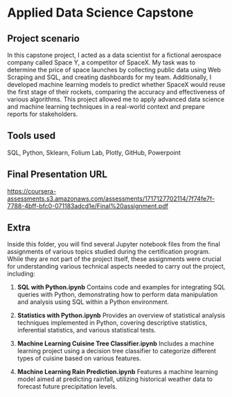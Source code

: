 # Applied Data Science Capstone


## Project scenario
In this capstone project, I acted as a data scientist for a fictional aerospace company called Space Y, a competitor of SpaceX. My task was to determine the price of space launches by collecting public data using Web Scraping and SQL, and creating dashboards for my team. Additionally, I developed machine learning models to predict whether SpaceX would reuse the first stage of their rockets, comparing the accuracy and effectiveness of various algorithms. This project allowed me to apply advanced data science and machine learning techniques in a real-world context and prepare reports for stakeholders.

## Tools used
SQL, Python, Sklearn, Folium Lab, Plotly, GitHub, Powerpoint

## Final Presentation URL
https://coursera-assessments.s3.amazonaws.com/assessments/1717127702114/7f74fe7f-7788-4bff-bfc0-071183adcd1e/Final%20assignment.pdf


## Extra

Inside this folder, you will find several Jupyter notebook files from the final assignments of various topics studied during the certification program. While they are not part of the project itself, these assignments were crucial for understanding various technical aspects needed to carry out the project, including:

1. **SQL with Python.ipynb**
Contains code and examples for integrating SQL queries with Python, demonstrating how to perform data manipulation and analysis using SQL within a Python environment.

2. **Statistics with Python.ipynb**
Provides an overview of statistical analysis techniques implemented in Python, covering descriptive statistics, inferential statistics, and various statistical tests.

3. **Machine Learning Cuisine Tree Classifier.ipynb**
Includes a machine learning project using a decision tree classifier to categorize different types of cuisine based on various features.

4. **Machine Learning Rain Prediction.ipynb**
Features a machine learning model aimed at predicting rainfall, utilizing historical weather data to forecast future precipitation levels.

